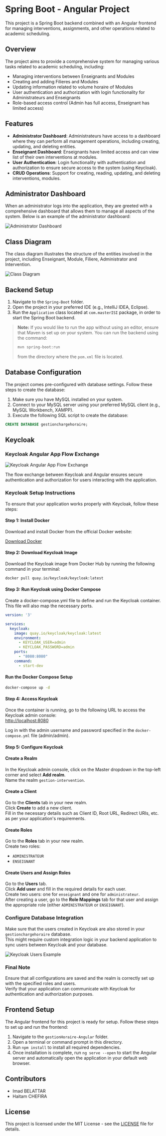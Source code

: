 # Spring Boot - Angular Project 

This project is a Spring Boot backend combined with an Angular frontend for managing interventions, assignments, and other operations related to academic scheduling.

## Overview

The project aims to provide a comprehensive system for managing various tasks related to academic scheduling, including:

- Managing interventions between Enseignants and Modules
- Creating and adding Filieres and Modules
- Updating information related to volume horaire of Modules
- User authentication and authorization with login functionality for Administrateurs and Enseignants
- Role-based access control (Admin has full access, Enseignant has limited access)

## Features

- **Administrator Dashboard**: Administrateurs have access to a dashboard where they can perform all management operations, including creating, updating, and deleting entities.
- **Enseignant Dashboard**: Enseignants have limited access and can view list of their own interventions at modules.
- **User Authentication**: Login functionality with authentication and authorization to ensure secure access to the system (using Keycloak).
- **CRUD Operations**: Support for creating, reading, updating, and deleting interventions, modules.

## Administrator Dashboard

When an administrator logs into the application, they are greeted with a comprehensive dashboard that allows them to manage all aspects of the system. Below is an example of the administrator dashboard:

![Administrator Dashboard](images/admin-dashboard.jpg)


## Class Diagram

The class diagram illustrates the structure of the entities involved in the project, including Enseignant, Module, Filiere, Administrator and Intervention.

![Class Diagram](images/Class%20diagram.png)

## Backend Setup

1. Navigate to the `Spring-Boot` folder.
2. Open the project in your preferred IDE (e.g., IntelliJ IDEA, Eclipse).
3. Run the `Application` class located at `com.masterISI` package, in order to start the Spring Boot backend.


> **Note:** If you would like to run the app without using an editor, ensure that Maven is set up on your system. You can run the backend using the command:
> 
> ```sh
> mvn spring-boot:run
> ```
> 
> from the directory where the `pom.xml` file is located.

## Database Configuration

The project comes pre-configured with database settings. Follow these steps to create the database:

1. Make sure you have MySQL installed on your system.
2. Connect to your MySQL server using your preferred MySQL client (e.g., MySQL Workbench, XAMPP).
3. Execute the following SQL script to create the database:

```sql
CREATE DATABASE gestionchargehoraire;
```
## Keycloak

### Keycloak Angular App Flow Exchange

![Keycloak Angular App Flow Exchange](images\keycloak-angularApp.png)

The flow exchange between Keycloak and Angular ensures secure authentication and authorization for users interacting with the application.

### Keycloak Setup Instructions

To ensure that your application works properly with Keycloak, follow these steps:

#### Step 1: Install Docker

Download and install Docker from the official Docker website:

[Download Docker](https://www.docker.com/products/docker-desktop)

#### Step 2: Download Keycloak Image

Download the Keycloak image from Docker Hub by running the following command in your terminal:

```sh
docker pull quay.io/keycloak/keycloak:latest
```
#### Step 3: Run Keycloak using Docker Compose

Create a docker-compose.yml file to define and run the Keycloak container. This file will also map the necessary ports.

```yaml
version: '3'

services:
  keycloak:
    image: quay.io/keycloak/keycloak:latest
    environment:
      - KEYCLOAK_USER=admin
      - KEYCLOAK_PASSWORD=admin
    ports:
      - "8080:8080"
    command:
      - start-dev
```

#### Run the Docker Compose Setup

```sh
docker-compose up -d
```

#### Step 4: Access Keycloak

Once the container is running, go to the following URL to access the Keycloak admin console:  
[http://localhost:8080](http://localhost:8080)

Log in with the admin username and password specified in the `docker-compose.yml` file (admin/admin).

#### Step 5: Configure Keycloak

#### Create a Realm

In the Keycloak admin console, click on the Master dropdown in the top-left corner and select **Add realm**.  
Name the realm `gestion-intervention`.

#### Create a Client

Go to the **Clients** tab in your new realm.  
Click **Create** to add a new client.  
Fill in the necessary details such as Client ID, Root URL, Redirect URIs, etc. as per your application's requirements.

#### Create Roles

Go to the **Roles** tab in your new realm.  
Create two roles:
- `ADMINISTRATEUR`
- `ENSEIGNANT`

#### Create Users and Assign Roles

Go to the **Users** tab.  
Click **Add user** and fill in the required details for each user.  
Create two users: one for `enseignant` and one for `administrateur`.  
After creating a user, go to the **Role Mappings** tab for that user and assign the appropriate role (either `ADMINISTRATEUR` or `ENSEIGNANT`).

### Configure Database Integration

Make sure that the users created in Keycloak are also stored in your `gestionchargehoraire` database.  
This might require custom integration logic in your backend application to sync users between Keycloak and your database.

![Keycloak Users Example](images/keycloak-users-example.jpg)

### Final Note

Ensure that all configurations are saved and the realm is correctly set up with the specified roles and users.  
Verify that your application can communicate with Keycloak for authentication and authorization purposes.



## Frontend Setup

The Angular frontend for this project is ready for setup. Follow these steps to set up and run the frontend:

1. Navigate to the `gestionHoraire-Angular` folder.
2. Open a terminal or command prompt in this directory.
3. Run `npm install` to install all required dependencies.
4. Once installation is complete, run `ng serve --open` to start the Angular server and automatically open the application in your default web browser.


## Contributors

- Imad BELATTAR
- Haitam CHEFIRA

## License

This project is licensed under the MIT License - see the [LICENSE](LICENSE) file for details.


